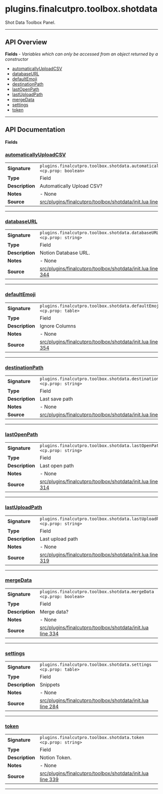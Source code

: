 # plugins.finalcutpro.toolbox.shotdata

Shot Data Toolbox Panel.

---

## API Overview
**Fields** - _Variables which can only be accessed from an object returned by a constructor_
 * [automaticallyUploadCSV](#automaticallyuploadcsv)
 * [databaseURL](#databaseurl)
 * [defaultEmoji](#defaultemoji)
 * [destinationPath](#destinationpath)
 * [lastOpenPath](#lastopenpath)
 * [lastUploadPath](#lastuploadpath)
 * [mergeData](#mergedata)
 * [settings](#settings)
 * [token](#token)


---

## API Documentation

#### Fields


### [automaticallyUploadCSV](#automaticallyuploadcsv)

|                                             |                                                                                     |
| --------------------------------------------|-------------------------------------------------------------------------------------|
| **Signature**                               | `plugins.finalcutpro.toolbox.shotdata.automaticallyUploadCSV <cp.prop: boolean>`                                                                    |
| **Type**                                    | Field                                                                     |
| **Description**                             | Automatically Upload CSV?                                                                     |
| **Notes**                                   | - None |
| **Source**                                  | [src/plugins/finalcutpro/toolbox/shotdata/init.lua line 329](https://github.com/CommandPost/CommandPost/blob/develop/src/plugins/finalcutpro/toolbox/shotdata/init.lua#L329) |

---


### [databaseURL](#databaseurl)

|                                             |                                                                                     |
| --------------------------------------------|-------------------------------------------------------------------------------------|
| **Signature**                               | `plugins.finalcutpro.toolbox.shotdata.databaseURL <cp.prop: string>`                                                                    |
| **Type**                                    | Field                                                                     |
| **Description**                             | Notion Database URL.                                                                     |
| **Notes**                                   | - None |
| **Source**                                  | [src/plugins/finalcutpro/toolbox/shotdata/init.lua line 344](https://github.com/CommandPost/CommandPost/blob/develop/src/plugins/finalcutpro/toolbox/shotdata/init.lua#L344) |

---


### [defaultEmoji](#defaultemoji)

|                                             |                                                                                     |
| --------------------------------------------|-------------------------------------------------------------------------------------|
| **Signature**                               | `plugins.finalcutpro.toolbox.shotdata.defaultEmoji <cp.prop: table>`                                                                    |
| **Type**                                    | Field                                                                     |
| **Description**                             | Ignore Columns                                                                     |
| **Notes**                                   | - None |
| **Source**                                  | [src/plugins/finalcutpro/toolbox/shotdata/init.lua line 354](https://github.com/CommandPost/CommandPost/blob/develop/src/plugins/finalcutpro/toolbox/shotdata/init.lua#L354) |

---


### [destinationPath](#destinationpath)

|                                             |                                                                                     |
| --------------------------------------------|-------------------------------------------------------------------------------------|
| **Signature**                               | `plugins.finalcutpro.toolbox.shotdata.destinationPath <cp.prop: string>`                                                                    |
| **Type**                                    | Field                                                                     |
| **Description**                             | Last save path                                                                     |
| **Notes**                                   | - None |
| **Source**                                  | [src/plugins/finalcutpro/toolbox/shotdata/init.lua line 324](https://github.com/CommandPost/CommandPost/blob/develop/src/plugins/finalcutpro/toolbox/shotdata/init.lua#L324) |

---


### [lastOpenPath](#lastopenpath)

|                                             |                                                                                     |
| --------------------------------------------|-------------------------------------------------------------------------------------|
| **Signature**                               | `plugins.finalcutpro.toolbox.shotdata.lastOpenPath <cp.prop: string>`                                                                    |
| **Type**                                    | Field                                                                     |
| **Description**                             | Last open path                                                                     |
| **Notes**                                   | - None |
| **Source**                                  | [src/plugins/finalcutpro/toolbox/shotdata/init.lua line 314](https://github.com/CommandPost/CommandPost/blob/develop/src/plugins/finalcutpro/toolbox/shotdata/init.lua#L314) |

---


### [lastUploadPath](#lastuploadpath)

|                                             |                                                                                     |
| --------------------------------------------|-------------------------------------------------------------------------------------|
| **Signature**                               | `plugins.finalcutpro.toolbox.shotdata.lastUploadPath <cp.prop: string>`                                                                    |
| **Type**                                    | Field                                                                     |
| **Description**                             | Last upload path                                                                     |
| **Notes**                                   | - None |
| **Source**                                  | [src/plugins/finalcutpro/toolbox/shotdata/init.lua line 319](https://github.com/CommandPost/CommandPost/blob/develop/src/plugins/finalcutpro/toolbox/shotdata/init.lua#L319) |

---


### [mergeData](#mergedata)

|                                             |                                                                                     |
| --------------------------------------------|-------------------------------------------------------------------------------------|
| **Signature**                               | `plugins.finalcutpro.toolbox.shotdata.mergeData <cp.prop: boolean>`                                                                    |
| **Type**                                    | Field                                                                     |
| **Description**                             | Merge data?                                                                     |
| **Notes**                                   | - None |
| **Source**                                  | [src/plugins/finalcutpro/toolbox/shotdata/init.lua line 334](https://github.com/CommandPost/CommandPost/blob/develop/src/plugins/finalcutpro/toolbox/shotdata/init.lua#L334) |

---


### [settings](#settings)

|                                             |                                                                                     |
| --------------------------------------------|-------------------------------------------------------------------------------------|
| **Signature**                               | `plugins.finalcutpro.toolbox.shotdata.settings <cp.prop: table>`                                                                    |
| **Type**                                    | Field                                                                     |
| **Description**                             | Snippets                                                                     |
| **Notes**                                   | - None |
| **Source**                                  | [src/plugins/finalcutpro/toolbox/shotdata/init.lua line 284](https://github.com/CommandPost/CommandPost/blob/develop/src/plugins/finalcutpro/toolbox/shotdata/init.lua#L284) |

---


### [token](#token)

|                                             |                                                                                     |
| --------------------------------------------|-------------------------------------------------------------------------------------|
| **Signature**                               | `plugins.finalcutpro.toolbox.shotdata.token <cp.prop: string>`                                                                    |
| **Type**                                    | Field                                                                     |
| **Description**                             | Notion Token.                                                                     |
| **Notes**                                   | - None |
| **Source**                                  | [src/plugins/finalcutpro/toolbox/shotdata/init.lua line 339](https://github.com/CommandPost/CommandPost/blob/develop/src/plugins/finalcutpro/toolbox/shotdata/init.lua#L339) |

---

